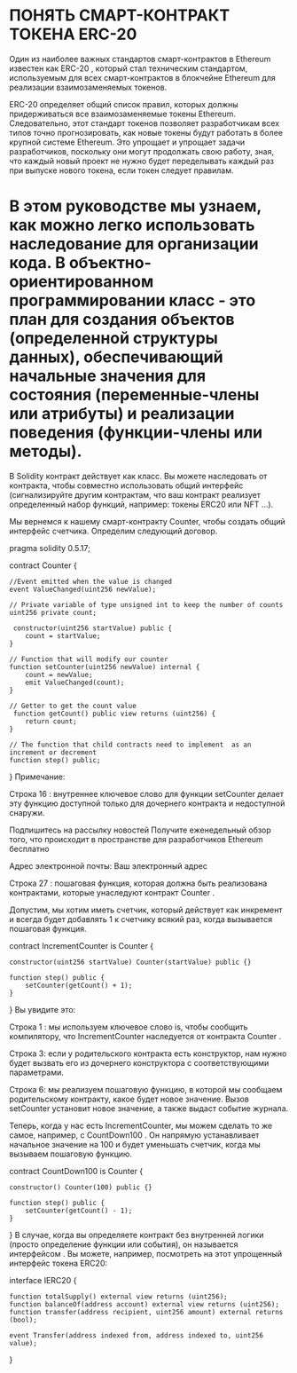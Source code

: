 # ПОНЯТЬ СМАРТ-КОНТРАКТ ТОКЕНА ERC-20

Один из наиболее важных стандартов смарт-контрактов в Ethereum известен как ERC-20 , который стал техническим стандартом, используемым для всех смарт-контрактов в блокчейне Ethereum для реализации взаимозаменяемых токенов.

ERC-20 определяет общий список правил, которых должны придерживаться все взаимозаменяемые токены Ethereum. Следовательно, этот стандарт токенов позволяет разработчикам всех типов точно прогнозировать, как новые токены будут работать в более крупной системе Ethereum. Это упрощает и упрощает задачи разработчиков, поскольку они могут продолжать свою работу, зная, что каждый новый проект не нужно будет переделывать каждый раз при выпуске нового токена, если токен следует правилам.

# В этом руководстве мы узнаем, как можно легко использовать наследование для организации кода. В объектно-ориентированном программировании класс - это план для создания объектов (определенной структуры данных), обеспечивающий начальные значения для состояния (переменные-члены или атрибуты) и реализации поведения (функции-члены или методы).

В Solidity контракт действует как класс. Вы можете наследовать от контракта, чтобы совместно использовать общий интерфейс (сигнализируйте другим контрактам, что ваш контракт реализует определенный набор функций, например: токены ERC20 или NFT ...).

Мы вернемся к нашему смарт-контракту Counter, чтобы создать общий интерфейс счетчика. Определим следующий договор.

pragma solidity 0.5.17;

contract Counter {
    
    //Event emitted when the value is changed
    event ValueChanged(uint256 newValue);
    
    // Private variable of type unsigned int to keep the number of counts
    uint256 private count;
    
     constructor(uint256 startValue) public {
        count = startValue;
    }
    
    // Function that will modify our counter
    function setCounter(uint256 newValue) internal {
        count = newValue;
        emit ValueChanged(count);
    }
    
    // Getter to get the count value
     function getCount() public view returns (uint256) {
        return count;
    }
    
    // The function that child contracts need to implement  as an increment or decrement
    function step() public;
    
}
Примечание:

Строка 16 : внутреннее ключевое слово для функции setCounter делает эту функцию доступной только для дочернего контракта и недоступной снаружи.

Подпишитесь на рассылку новостей
Получите еженедельный обзор того, что происходит в пространстве для разработчиков Ethereum бесплатно

Адрес электронной почты:
Ваш электронный адрес

Строка 27 : пошаговая функция, которая должна быть реализована контрактами, которые унаследуют контракт Counter .

Допустим, мы хотим иметь счетчик, который действует как инкремент и всегда будет добавлять 1 к счетчику всякий раз, когда вызывается пошаговая функция.

contract IncrementCounter is Counter {
    
    constructor(uint256 startValue) Counter(startValue) public {}
    
    function step() public {
        setCounter(getCount() + 1);
    }
    
}
Вы увидите это:

Строка 1 : мы используем ключевое слово is, чтобы сообщить компилятору, что IncrementCounter наследуется от контракта Counter .

Строка 3: если у родительского контракта есть конструктор, нам нужно будет вызвать его из дочернего конструктора с соответствующими параметрами.

Строка 6: мы реализуем пошаговую функцию, в которой мы сообщаем родительскому контракту, какое будет новое значение. Вызов setCounter установит новое значение, а также выдаст событие журнала.

Теперь, когда у нас есть IncrementCounter, мы можем сделать то же самое, например, с CountDown100 . Он напрямую устанавливает начальное значение на 100 и будет уменьшать счетчик, когда мы вызываем пошаговую функцию.

contract CountDown100 is Counter {
    
    constructor() Counter(100) public {}
    
    function step() public {
        setCounter(getCount() - 1);
    }
    
}
В случае, когда вы определяете контракт без внутренней логики (просто определение функции или события), он называется интерфейсом . Вы можете, например, посмотреть на этот упрощенный интерфейс токена ERC20:

interface IERC20 {
  
    function totalSupply() external view returns (uint256);
    function balanceOf(address account) external view returns (uint256);
    function transfer(address recipient, uint256 amount) external returns (bool);

    event Transfer(address indexed from, address indexed to, uint256 value);
}

